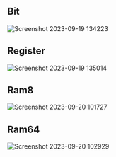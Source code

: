 ## Bit
![Screenshot 2023-09-19 134223](https://github.com/Kavin0M/nand2tetris-Part1/assets/64976162/adf7fa68-5754-4c41-8b46-269b4715bda8)

## Register
![Screenshot 2023-09-19 135014](https://github.com/Kavin0M/nand2tetris-Part1/assets/64976162/636fae31-00f1-4d8b-b6c2-033c138aa9f2)

## Ram8
![Screenshot 2023-09-20 101727](https://github.com/Kavin0M/nand2tetris-Part1/assets/64976162/fbd3b453-1de4-4fa8-b844-715de281e998)

## Ram64
![Screenshot 2023-09-20 102929](https://github.com/Kavin0M/nand2tetris-Part1/assets/64976162/e053d10f-d131-403e-aa38-fd929e8b5374)

